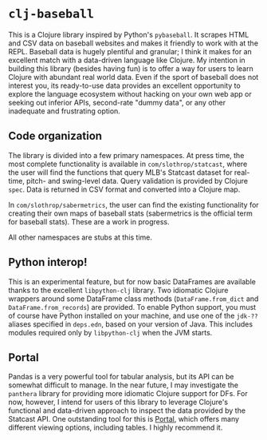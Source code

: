 # `clj-baseball`

This is a Clojure library inspired by Python's `pybaseball`. It scrapes HTML and CSV data on baseball websites and makes it friendly to work with at the REPL. Baseball data is hugely plentiful and granular; I think it makes for an excellent match with a data-driven language like Clojure. My intention in building this library (besides having fun) is to offer a way for users to learn Clojure with abundant real world data. Even if the sport of baseball does not interest you, its ready-to-use data provides an excellent opportunity to explore the language ecosystem without hacking on your own web app or seeking out inferior APIs, second-rate "dummy data", or any other inadequate and frustrating option.

## Code organization

The library is divided into a few primary namespaces. At press time, the most complete functionality is available in `com/slothrop/statcast`, where the user will find the functions that query MLB's Statcast dataset for real-time, pitch- and swing-level data. Query validation is provided by Clojure `spec`. Data is returned in CSV format and converted into a Clojure map. 

In `com/slothrop/sabermetrics`, the user can find the existing functionality for creating their own maps of baseball stats (sabermetrics is the official term for baseball stats). These are a work in progress.

All other namespaces are stubs at this time.

## Python interop!

This is an experimental feature, but for now basic DataFrames are available thanks to the excellent `libpython-clj` library. Two idiomatic Clojure wrappers around some DataFrame class methods (`DataFrame.from_dict` and `DataFrame.from_records`) are provided. To enable Python support, you must of course have Python installed on your machine, and use one of the `jdk-??` aliases specified in `deps.edn`, based on your version of Java. This includes modules required only by `libpython-clj` when the JVM starts. 

## Portal

Pandas is a very powerful tool for tabular analysis, but its API can be somewhat difficult to manage. In the near future, I may investigate the `panthera` library for providing more idiomatic Clojure support for DFs. For now, however, I intend for users of this library to leverage Clojure's functional and data-driven approach to inspect the data provided by the Statcast API. One outstanding tool for this is [Portal](https://github.com/djblue/portal), which offers many different viewing options, including tables. I highly recommend it. 